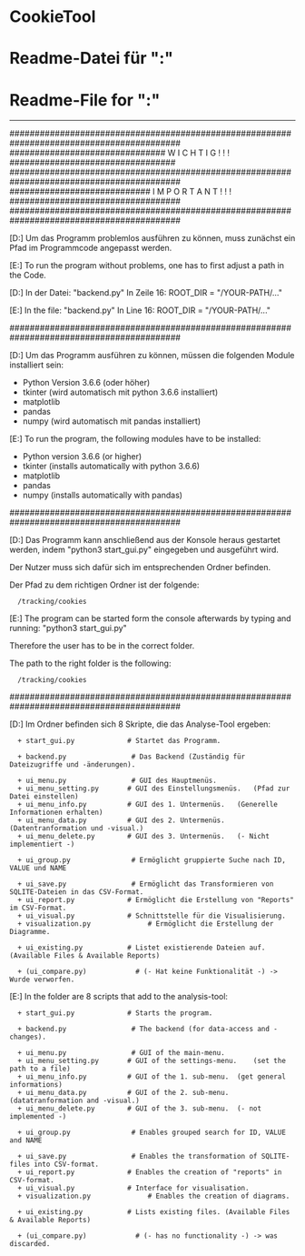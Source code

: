 # CookieTool
# Readme-Datei für "<Cookle>:"
# Readme-File for "<Cookle>:" 
---------------------------

##########################################################################################
############################### 	W I C H T I G  ! ! !	 #################################
##########################################################################################
############################	I M P O R T A N T  ! ! !	##################################
##########################################################################################


[D:] Um das Programm problemlos ausführen zu können, muss zunächst ein Pfad im Programmcode angepasst werden.

[E:] To run the program without problems, one has to first adjust a path in the Code.



[D:] In der Datei: "backend.py"
     In Zeile 16: ROOT_DIR = "/YOUR-PATH/..."
     
[E:] In the file: "backend.py"
     In Line 16: ROOT_DIR = "/YOUR-PATH/..."

##########################################################################################


[D:] Um das Programm ausführen zu können, müssen die folgenden Module installiert sein:

  * Python Version 3.6.6 	(oder höher)
  * tkinter		(wird automatisch mit python 3.6.6 installiert)
  * matplotlib
  * pandas
  * numpy			(wird automatisch mit pandas installiert)
  
  
[E:] To run the program, the following modules have to be installed:

  * Python version 3.6.6 (or higher)
  * tkinter   (installs automatically with python 3.6.6)
  * matplotlib
  * pandas
  * numpy     (installs automatically with pandas)


##########################################################################################


[D:] Das Programm kann anschließend aus der Konsole heraus gestartet werden, indem 
     "python3 start_gui.py" eingegeben und ausgeführt wird. 

  Der Nutzer muss sich dafür sich im entsprechenden Ordner befinden.

  Der Pfad zu dem richtigen Ordner ist der folgende:

      /tracking/cookies
     
     
[E:] The program can be started form the console afterwards by typing and running: "python3 start_gui.py" 

  Therefore the user has to be in the correct folder.
  
  The path to the right folder is the following:
  
      /tracking/cookies
      

##########################################################################################

[D:] Im Ordner befinden sich 8 Skripte, die das Analyse-Tool ergeben:

      + start_gui.py		     # Startet das Programm.

      + backend.py 		          # Das Backend (Zuständig für Dateizugriffe und -änderungen).

      + ui_menu.py		          # GUI des Hauptmenüs.
      + ui_menu_setting.py	     # GUI des Einstellungsmenüs.	(Pfad zur Datei einstellen)
      + ui_menu_info.py		     # GUI des 1. Untermenüs.	(Generelle Informationen erhalten)
      + ui_menu_data.py		     # GUI des 2. Untermenüs.	(Datentranformation und -visual.)
      + ui_menu_delete.py	     # GUI des 3. Untermenüs.	(- Nicht implementiert -)

      + ui_group.py		          # Ermöglicht gruppierte Suche nach ID, VALUE und NAME 

      + ui_save.py		          # Ermöglicht das Transformieren von SQLITE-Dateien in das CSV-Format.
      + ui_report.py		     # Ermöglicht die Erstellung von "Reports" im CSV-Format.
      + ui_visual.py		     # Schnittstelle für die Visualisierung.
      + visualization.py	          # Ermöglicht die Erstellung der Diagramme.

      + ui_existing.py		     # Listet existierende Dateien auf. (Available Files & Available Reports)

      + (ui_compare.py)            # (- Hat keine Funktionalität -) -> Wurde verworfen.
      
      
[E:] In the folder are 8 scripts that add to the analysis-tool:

      + start_gui.py		     # Starts the program.

      + backend.py 		          # The backend (for data-access and -changes).

      + ui_menu.py		          # GUI of the main-menu.
      + ui_menu_setting.py	     # GUI of the settings-menu.	(set the path to a file)
      + ui_menu_info.py		     # GUI of the 1. sub-menu.	(get general informations)
      + ui_menu_data.py		     # GUI of the 2. sub-menu.	(datatranformation and -visual.)
      + ui_menu_delete.py	     # GUI of the 3. sub-menu.	(- not implemented -)

      + ui_group.py		          # Enables grouped search for ID, VALUE and NAME 

      + ui_save.py		          # Enables the transformation of SQLITE-files into CSV-format.
      + ui_report.py		     # Enables the creation of "reports" in CSV-format.
      + ui_visual.py		     # Interface for visualisation.
      + visualization.py	          # Enables the creation of diagrams.

      + ui_existing.py		     # Lists existing files. (Available Files & Available Reports)

      + (ui_compare.py)            # (- has no functionality -) -> was discarded.
